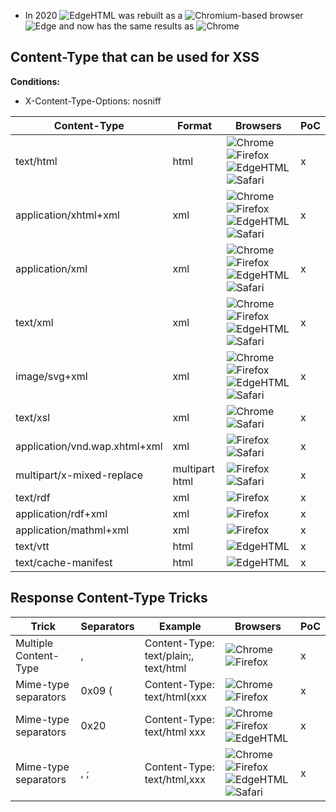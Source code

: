 * In 2020 ![EdgeHTML](https://black.fan/bl/edgehtml) was rebuilt as a ![Chromium](https://black.fan/bl/chromium)-based browser ![Edge](https://black.fan/bl/edge) and now has the same results as ![Chrome](https://black.fan/bl/chrome)

## Content-Type that can be used for XSS

**Conditions:**
 * X-Content-Type-Options: nosniff 

| Content-Type                  | Format         | Browsers | PoC |
|-------------------------------|----------------|----------|-----|
| text/html                     | html           | ![Chrome](https://black.fan/bl/chrome) ![Firefox](https://black.fan/bl/firefox) ![EdgeHTML](https://black.fan/bl/edgehtml) ![Safari](https://black.fan/bl/safari) | x   |
| application/xhtml+xml         | xml            | ![Chrome](https://black.fan/bl/chrome) ![Firefox](https://black.fan/bl/firefox) ![EdgeHTML](https://black.fan/bl/edgehtml) ![Safari](https://black.fan/bl/safari) | x   |
| application/xml               | xml            | ![Chrome](https://black.fan/bl/chrome) ![Firefox](https://black.fan/bl/firefox) ![EdgeHTML](https://black.fan/bl/edgehtml) ![Safari](https://black.fan/bl/safari) | x   |
| text/xml                      | xml            | ![Chrome](https://black.fan/bl/chrome) ![Firefox](https://black.fan/bl/firefox) ![EdgeHTML](https://black.fan/bl/edgehtml) ![Safari](https://black.fan/bl/safari) | x   |
| image/svg+xml                 | xml            | ![Chrome](https://black.fan/bl/chrome) ![Firefox](https://black.fan/bl/firefox) ![EdgeHTML](https://black.fan/bl/edgehtml) ![Safari](https://black.fan/bl/safari) | x   |
| text/xsl                      | xml            | ![Chrome](https://black.fan/bl/chrome) ![Safari](https://black.fan/bl/safari)                                                                                     | x   |
| application/vnd.wap.xhtml+xml | xml            | ![Firefox](https://black.fan/bl/firefox) ![Safari](https://black.fan/bl/safari)                                                                                   | x   |
| multipart/x-mixed-replace     | multipart html | ![Firefox](https://black.fan/bl/firefox) ![Safari](https://black.fan/bl/safari)                                                                                   | x   |
| text/rdf                      | xml            | ![Firefox](https://black.fan/bl/firefox)                                                                                                                          | x   |
| application/rdf+xml           | xml            | ![Firefox](https://black.fan/bl/firefox)                                                                                                                          | x   |
| application/mathml+xml        | xml            | ![Firefox](https://black.fan/bl/firefox)                                                                                                                          | x   |
| text/vtt                      | html           | ![EdgeHTML](https://black.fan/bl/edgehtml)                                                                                                                        | x   |
| text/cache-manifest           | html           | ![EdgeHTML](https://black.fan/bl/edgehtml)                                                                                                                        | x   |

## Response Content-Type Tricks

| Trick                 | Separators | Example                              | Browsers | PoC |
|-----------------------|------------|--------------------------------------|----------|-----|
| Multiple Content-Type | ,          | Content-Type: text/plain;, text/html | ![Chrome](https://black.fan/bl/chrome) ![Firefox](https://black.fan/bl/firefox)                                            | x  |
| Mime-type separators  | 0x09 (     | Content-Type: text/html(xxx          | ![Chrome](https://black.fan/bl/chrome) ![Firefox](https://black.fan/bl/firefox)                                            | x  |
| Mime-type separators  | 0x20       | Content-Type: text/html xxx          | ![Chrome](https://black.fan/bl/chrome) ![Firefox](https://black.fan/bl/firefox) ![EdgeHTML](https://black.fan/bl/edgehtml) | x  |
| Mime-type separators  | , ;        | Content-Type: text/html,xxx          | ![Chrome](https://black.fan/bl/chrome) ![Firefox](https://black.fan/bl/firefox) ![EdgeHTML](https://black.fan/bl/edgehtml) ![Safari](https://black.fan/bl/safari) | x  |